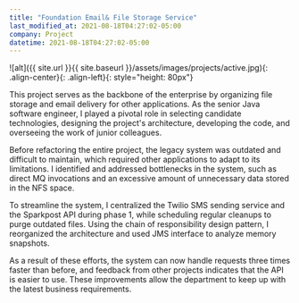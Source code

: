 ```yaml
---
title: "Foundation Email& File Storage Service"
last_modified_at: 2021-08-18T04:27:02-05:00
company: Project
datetime: 2021-08-18T04:27:02-05:00
---
```


![alt]({{ site.url }}{{ site.baseurl }}/assets/images/projects/active.jpg){: .align-center}{: .align-left}{: style="height: 80px"}

This project serves as the backbone of the enterprise by organizing file storage and email delivery for other applications. As the senior Java software engineer, I played a pivotal role in selecting candidate technologies, designing the project's architecture, developing the code, and overseeing the work of junior colleagues.

Before refactoring the entire project, the legacy system was outdated and difficult to maintain, which required other applications to adapt to its limitations. I identified and addressed bottlenecks in the system, such as direct MQ invocations and an excessive amount of unnecessary data stored in the NFS space.

To streamline the system, I centralized the Twilio SMS sending service and the Sparkpost API during phase 1, while scheduling regular cleanups to purge outdated files. Using the chain of responsibility design pattern, I reorganized the architecture and used JMS interface to analyze memory snapshots.

As a result of these efforts, the system can now handle requests three times faster than before, and feedback from other projects indicates that the API is easier to use. These improvements allow the department to keep up with the latest business requirements.
